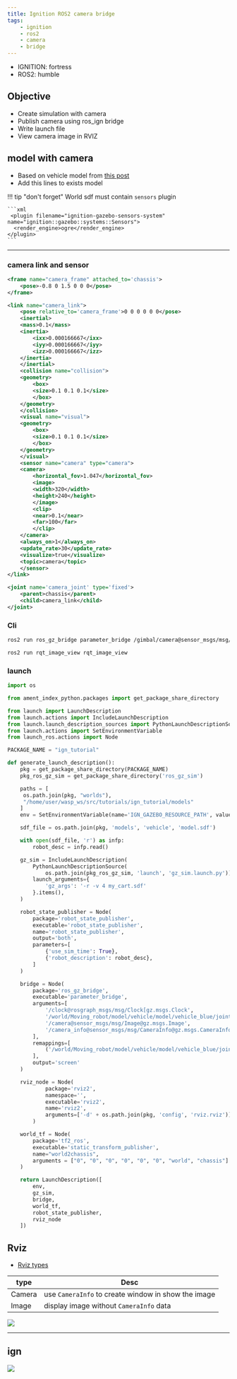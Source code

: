 ```yaml
---
title: Ignition ROS2 camera bridge
tags:
    - ignition
    - ros2
    - camera
    - bridge
---
```


- IGNITION: fortress
- ROS2: humble


## Objective
- Create simulation with camera
- Publish camera using ros_ign bridge
- Write launch file
- View camera image in RVIZ


## model with camera

- Based on vehicle model from [this post](../jointstate.md)
- Add this lines to exists model

!!! tip "don't forget"
    World sdf must contain `sensors` plugin

    ```xml
     <plugin filename="ignition-gazebo-sensors-system" name="ignition::gazebo::systems::Sensors">
      <render_engine>ogre</render_engine>
    </plugin>
    ```

---

### camera link and sensor
```xml
<frame name="camera_frame" attached_to='chassis'>
    <pose>-0.8 0 1.5 0 0 0</pose>
</frame>

<link name="camera_link">
    <pose relative_to='camera_frame'>0 0 0 0 0 0</pose>
    <inertial>
    <mass>0.1</mass>
    <inertia>
        <ixx>0.000166667</ixx>
        <iyy>0.000166667</iyy>
        <izz>0.000166667</izz>
    </inertia>
    </inertial>
    <collision name="collision">
    <geometry>
        <box>
        <size>0.1 0.1 0.1</size>
        </box>
    </geometry>
    </collision>
    <visual name="visual">
    <geometry>
        <box>
        <size>0.1 0.1 0.1</size>
        </box>
    </geometry>
    </visual>
    <sensor name="camera" type="camera">
    <camera>
        <horizontal_fov>1.047</horizontal_fov>
        <image>
        <width>320</width>
        <height>240</height>
        </image>
        <clip>
        <near>0.1</near>
        <far>100</far>
        </clip>
    </camera>
    <always_on>1</always_on>
    <update_rate>30</update_rate>
    <visualize>true</visualize>
    <topic>camera</topic>
    </sensor>
</link>

<joint name='camera_joint' type='fixed'>
    <parent>chassis</parent>
    <child>camera_link</child>
</joint>

```


### Cli

```bash title="terminal2"
ros2 run ros_gz_bridge parameter_bridge /gimbal/camera@sensor_msgs/msg/Image@ignition.msgs.Image

```


```bash title="terminal3"
ros2 run rqt_image_view rqt_image_view
```

### launch

```python
import os

from ament_index_python.packages import get_package_share_directory

from launch import LaunchDescription
from launch.actions import IncludeLaunchDescription
from launch.launch_description_sources import PythonLaunchDescriptionSource
from launch.actions import SetEnvironmentVariable
from launch_ros.actions import Node

PACKAGE_NAME = "ign_tutorial"

def generate_launch_description():
    pkg = get_package_share_directory(PACKAGE_NAME)
    pkg_ros_gz_sim = get_package_share_directory('ros_gz_sim')

    paths = [
     os.path.join(pkg, "worlds"),
     "/home/user/wasp_ws/src/tutorials/ign_tutorial/models"
    ]
    env = SetEnvironmentVariable(name='IGN_GAZEBO_RESOURCE_PATH', value=[":".join(paths)])

    sdf_file = os.path.join(pkg, 'models', 'vehicle', 'model.sdf')

    with open(sdf_file, 'r') as infp:
        robot_desc = infp.read()

    gz_sim = IncludeLaunchDescription(
        PythonLaunchDescriptionSource(
            os.path.join(pkg_ros_gz_sim, 'launch', 'gz_sim.launch.py')),
        launch_arguments={
            'gz_args': '-r -v 4 my_cart.sdf'
        }.items(),
    )

    robot_state_publisher = Node(
        package='robot_state_publisher',
        executable='robot_state_publisher',
        name='robot_state_publisher',
        output='both',
        parameters=[
            {'use_sim_time': True},
            {'robot_description': robot_desc},
        ]
    )

    bridge = Node(
        package='ros_gz_bridge',
        executable='parameter_bridge',
        arguments=[
            '/clock@rosgraph_msgs/msg/Clock[gz.msgs.Clock',
            '/world/Moving_robot/model/vehicle/model/vehicle_blue/joint_state@sensor_msgs/msg/JointState[gz.msgs.Model',
            '/camera@sensor_msgs/msg/Image@gz.msgs.Image',
            '/camera_info@sensor_msgs/msg/CameraInfo@gz.msgs.CameraInfo'
        ],
        remappings=[
            ('/world/Moving_robot/model/vehicle/model/vehicle_blue/joint_state', 'joint_states'),
        ],
        output='screen'
    )

    rviz_node = Node(
            package='rviz2',
            namespace='',
            executable='rviz2',
            name='rviz2',
            arguments=['-d' + os.path.join(pkg, 'config', 'rviz.rviz')]
        )

    world_tf = Node(
        package='tf2_ros',
        executable='static_transform_publisher',
        name="world2chassis",
        arguments = ["0", "0", "0", "0", "0", "0", "world", "chassis"]
    )

    return LaunchDescription([
        env,
        gz_sim,
        bridge,
        world_tf,
        robot_state_publisher,
        rviz_node  
    ])
```

## Rviz
- [Rviz types](http://wiki.ros.org/rviz/DisplayTypes)

| type  | Desc  |
|---|---|
| Camera  | use `CameraInfo` to create window in show the image  |
| Image  | display image without `CameraInfo` data  |

![](image/rviz_with_camera.png)

---

## ign

![](image/ign_with_image_plugin.png)